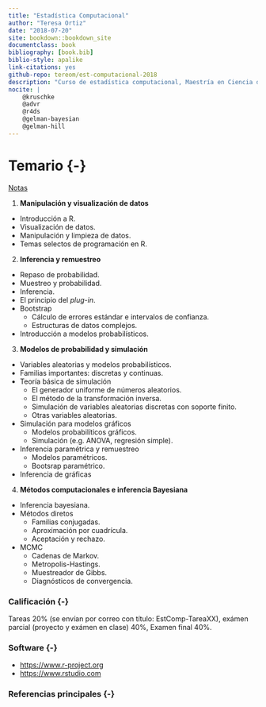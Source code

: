 ```yaml
--- 
title: "Estadística Computacional"
author: "Teresa Ortiz"
date: "2018-07-20"
site: bookdown::bookdown_site
documentclass: book
bibliography: [book.bib]
biblio-style: apalike
link-citations: yes
github-repo: tereom/est-computacional-2018
description: "Curso de estadística computacional, Maestría en Ciencia de Datos, ITAM 2018."
nocite: |
    @kruschke
    @advr
    @r4ds
    @gelman-bayesian
    @gelman-hill
---
```


# Temario {-}


[Notas](https://tereom.github.io/est-computacional-2018/)

1. **Manipulación y visualización de datos**

-   Introducción a R.
-   Visualización de datos.
-   Manipulación y limpieza de datos.
-   Temas selectos de programación en R.

2. **Inferencia y remuestreo**

-   Repaso de probabilidad.
-   Muestreo y probabilidad.
-   Inferencia.
-   El principio del *plug-in*.
-   Bootstrap
    -   Cálculo de errores estándar e intervalos de confianza.
    -   Estructuras de datos complejos.
-   Introducción a modelos probabilísticos.

3. **Modelos de probabilidad y simulación**

-   Variables aleatorias y modelos probabilísticos.
-   Familias importantes: discretas y continuas.
-   Teoría básica de simulación
    -   El generador uniforme de números aleatorios.
    -   El método de la transformación inversa.
    -   Simulación de variables aleatorias discretas con soporte finito.
    -   Otras variables aleatorias.
-   Simulación para modelos gráficos
    -   Modelos probabilíticos gráficos.
    -   Simulación (e.g. ANOVA, regresión simple).
-   Inferencia paramétrica y remuestreo
    -   Modelos paramétricos.
    -   Bootsrap paramétrico.
-   Inferencia de gráficas

4. **Métodos computacionales e inferencia Bayesiana**

-   Inferencia bayesiana.
-   Métodos diretos
    -   Familias conjugadas.
    -   Aproximación por cuadrícula.
    -   Aceptación y rechazo.
-   MCMC
    -   Cadenas de Markov.
    -   Metropolis-Hastings.
    -   Muestreador de Gibbs.
    -   Diagnósticos de convergencia.


### Calificación {-}

Tareas 20% (se envían por correo con título: EstComp-TareaXX), exámen parcial (proyecto y exámen en clase) 40%, Examen final 40%.

### Software {-}

- https://www.r-project.org
- https://www.rstudio.com

### Referencias principales {-}
